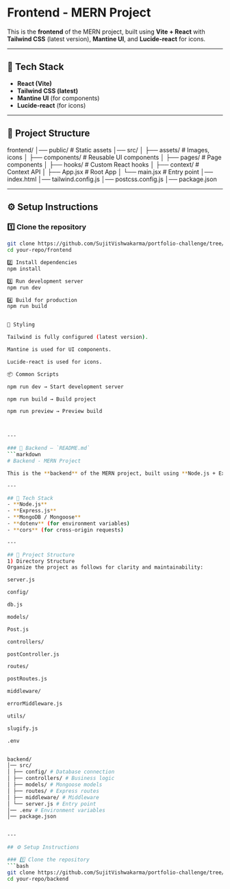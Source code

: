 # Frontend - MERN Project

This is the **frontend** of the MERN project, built using **Vite + React** with **Tailwind CSS** (latest version), **Mantine UI**, and **Lucide-react** for icons.

---

## 🚀 Tech Stack
- **React (Vite)**
- **Tailwind CSS (latest)**
- **Mantine UI** (for components)
- **Lucide-react** (for icons)

---

## 📂 Project Structure


frontend/
│── public/ # Static assets
│── src/
│ ├── assets/ # Images, icons
│ ├── components/ # Reusable UI components
│ ├── pages/ # Page components
│ ├── hooks/ # Custom React hooks
│ ├── context/ # Context API
│ ├── App.jsx # Root App
│ └── main.jsx # Entry point
│── index.html
│── tailwind.config.js
│── postcss.config.js
│── package.json


---

## ⚙️ Setup Instructions

### 1️⃣ Clone the repository
```bash
git clone https://github.com/SujitVishwakarma/portfolio-challenge/tree/main/frontend
cd your-repo/frontend

2️⃣ Install dependencies
npm install

3️⃣ Run development server
npm run dev

4️⃣ Build for production
npm run build


🎨 Styling

Tailwind is fully configured (latest version).

Mantine is used for UI components.

Lucide-react is used for icons.

📦 Common Scripts

npm run dev → Start development server

npm run build → Build project

npm run preview → Preview build



---

### 📌 Backend – `README.md`
```markdown
# Backend - MERN Project

This is the **backend** of the MERN project, built using **Node.js + Express** with **MongoDB** as the database.

---

## 🚀 Tech Stack
- **Node.js**
- **Express.js**
- **MongoDB / Mongoose**
- **dotenv** (for environment variables)
- **cors** (for cross-origin requests)

---

## 📂 Project Structure
1) Directory Structure
Organize the project as follows for clarity and maintainability:

server.js

config/

db.js

models/

Post.js

controllers/

postController.js

routes/

postRoutes.js

middleware/

errorMiddleware.js

utils/

slugify.js

.env


backend/
│── src/
│ ├── config/ # Database connection
│ ├── controllers/ # Business logic
│ ├── models/ # Mongoose models
│ ├── routes/ # Express routes
│ ├── middleware/ # Middleware
│ └── server.js # Entry point
│── .env # Environment variables
│── package.json


---

## ⚙️ Setup Instructions

### 1️⃣ Clone the repository
```bash
git clone https://github.com/SujitVishwakarma/portfolio-challenge/tree/main/backend
cd your-repo/backend
